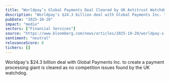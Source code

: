 ```yaml
---
title: "Worldpay’s Global Payments Deal Cleared by UK Antitrust Watchdog"
description: "Worldpay's $24.3 billion deal with Global Payments Inc. to create a payment processing giant is cleared as no competition issues found by the UK watchdog."
pubDate: "2025-10-20"
impact: "medio"
sectors: ["Financial Services"]
source: "https://www.bloomberg.com/news/articles/2025-10-20/worldpay-s-global-payments-deal-cleared-by-uk-antitrust-watchdog"
sentiment: "neutral"
relevanceScore: 8
tickers: []
---
```


Worldpay's $24.3 billion deal with Global Payments Inc. to create a payment processing giant is cleared as no competition issues found by the UK watchdog.
